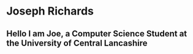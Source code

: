 # Joseph Richards
## Hello I am Joe, a Computer Science Student at the University of Central Lancashire
